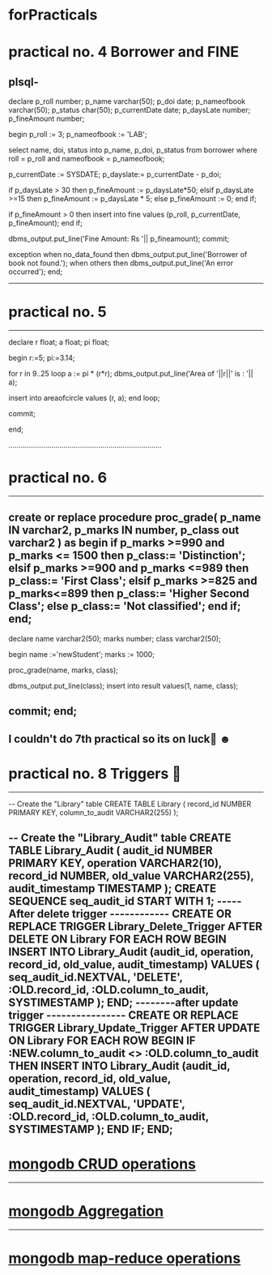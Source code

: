 # forPracticals

# practical no. 4 Borrower and FINE
plsql-
---------------------------------------------------------

declare
p_roll number;
p_name varchar(50);
p_doi date;
p_nameofbook varchar(50);
p_status char(50);
p_currentDate date;
p_daysLate number;
p_fineAmount number;

begin
p_roll := 3;
p_nameofbook := 'LAB';

select name, doi, status into p_name, p_doi, p_status from borrower where roll = p_roll and nameofbook = p_nameofbook;

p_currentDate := SYSDATE;
p_dayslate:= p_currentDate - p_doi;

if p_daysLate > 30 then
	p_fineAmount := p_daysLate*50;
elsif p_daysLate >=15 then
	p_fineAmount := p_daysLate * 5;
else 
	p_fineAmount := 0;
end if;

if p_fineAmount > 0 then
	insert into fine values (p_roll, p_currentDate, p_fineAmount);
end if;

dbms_output.put_line('Fine Amount: Rs '|| p_fineamount);
commit;

exception
when no_data_found then
	dbms_output.put_line('Borrower of book not found.');
when others then
	dbms_output.put_line('An error occurred');
end;

--------------------------------------------------------------------------
# practical no.  5
--------------------------------------------------------------------------
declare 
r float;
a float;
pi float;

begin 
r:=5;
pi:=3.14;

for r in 9..25 loop
a := pi * (r*r);
dbms_output.put_line('Area of '||r||' is : '|| a);

insert into areaofcircle values (r, a);
end loop;

commit;

end;


...........................................................................
# practical no. 6
---------------------------------------------------------------------------
create or replace procedure proc_grade(
    p_name IN varchar2,
    p_marks IN number,
    p_class out varchar2
) as 
begin 
	if p_marks >=990 and p_marks <= 1500 then
		p_class:= 'Distinction';
	elsif p_marks >=900 and p_marks <=989 then
		p_class:= 'First Class';
	elsif p_marks >=825 and p_marks<=899 then
		p_class:= 'Higher Second Class';
	else
		p_class:= 'Not classified';
	end if;
end;
------------------------------------

declare
name varchar2(50);
marks number;
class varchar2(50);

begin
name :='newStudent';
marks := 1000;

proc_grade(name, marks, class);

dbms_output.put_line(class);
insert into result values(1, name, class);

commit;
end;
--------------------------------------------------------------------------------
I couldn't do 7th practical so its on luck🤞 ☻ 
--------------------------------------------------------------------------------
# practical no. 8 Triggers 🔫
--------------------------------------------------------------------------------
-- Create the "Library" table
CREATE TABLE Library (
  record_id NUMBER PRIMARY KEY,
  column_to_audit VARCHAR2(255)
);

-- Create the "Library_Audit" table
CREATE TABLE Library_Audit (
  audit_id NUMBER PRIMARY KEY,
  operation VARCHAR2(10),
  record_id NUMBER,
  old_value VARCHAR2(255),
  audit_timestamp TIMESTAMP
);
CREATE SEQUENCE seq_audit_id START WITH 1;
-----After delete trigger ------------
CREATE OR REPLACE TRIGGER Library_Delete_Trigger
AFTER DELETE ON Library
FOR EACH ROW
BEGIN
  INSERT INTO Library_Audit (audit_id, operation, record_id, old_value, audit_timestamp)
  VALUES (
    seq_audit_id.NEXTVAL,
    'DELETE',
    :OLD.record_id,
    :OLD.column_to_audit,
    SYSTIMESTAMP
  );
END;
--------after update trigger ----------------
CREATE OR REPLACE TRIGGER Library_Update_Trigger
AFTER UPDATE ON Library
FOR EACH ROW
BEGIN
  IF :NEW.column_to_audit <> :OLD.column_to_audit THEN
    INSERT INTO Library_Audit (audit_id, operation, record_id, old_value, audit_timestamp)
    VALUES (
      seq_audit_id.NEXTVAL,
      'UPDATE',
      :OLD.record_id,
      :OLD.column_to_audit,
      SYSTIMESTAMP
    );
  END IF;
END;
------------------------------------------------------------------
# <a href="https://www.mongodb.com/basics/crud"> mongodb CRUD operations </a>
----------------------------------------------------------------------
# <a href="https://www.geeksforgeeks.org/aggregation-in-mongodb"> mongodb Aggregation </a>
----------------------------------------------------------------------
# <a href="https://www.mongodb.com/docs/manual/core/map-reduce"> mongodb map-reduce operations </a>
